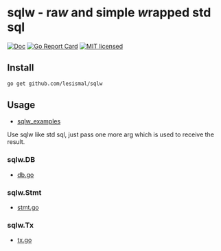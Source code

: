 # sqlw - ra***w*** and simple ***w***rapped std sql

[![Doc][1]][2] [![Go Report Card][3]][4] [![MIT licensed][5]][6]

[1]: https://godoc.org/github.com/lesismal/sqlw?status.svg
[2]: https://godoc.org/github.com/lesismal/sqlw
[3]: https://goreportcard.com/badge/github.com/lesismal/sqlw
[4]: https://goreportcard.com/report/github.com/lesismal/sqlw
[5]: https://img.shields.io/badge/license-MIT-blue.svg
[6]: LICENSE


## Install

```sh
go get github.com/lesismal/sqlw
```

## Usage

- [sqlw_examples](https://github.com/lesismal/sqlw_examples)

Use sqlw like std sql, just pass one more arg which is used to receive the result.

### sqlw.DB

- [db.go](https://github.com/lesismal/sqlw_examples/blob/master/db/db.go)

### sqlw.Stmt

- [stmt.go](https://github.com/lesismal/sqlw_examples/blob/master/stmt/stmt.go)

### sqlw.Tx

- [tx.go](https://github.com/lesismal/sqlw_examples/blob/master/tx/tx.go)
